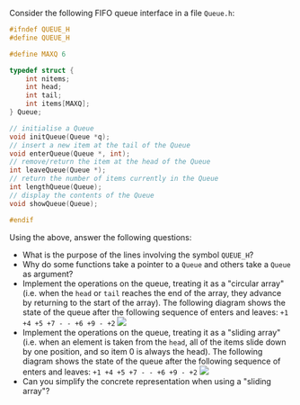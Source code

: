 Consider the following FIFO queue interface in a file `Queue.h`: 
```c
#ifndef QUEUE_H
#define QUEUE_H

#define MAXQ 6

typedef struct {
    int nitems;
    int head;
    int tail;
    int items[MAXQ];
} Queue;

// initialise a Queue
void initQueue(Queue *q);
// insert a new item at the tail of the Queue
void enterQueue(Queue *, int);
// remove/return the item at the head of the Queue
int leaveQueue(Queue *);
// return the number of items currently in the Queue
int lengthQueue(Queue);
// display the contents of the Queue
void showQueue(Queue);

#endif
```
Using the above, answer the following questions:
- What is the purpose of the lines involving the symbol `QUEUE_H`?
- Why do some functions take a pointer to a `Queue` and others take a `Queue` as argument?
- Implement the operations on the queue, treating it as a "circular array" (i.e. when the `head` or `tail` reaches the end of the array, they advance by returning to the start of the array). The following diagram shows the state of the queue after the following sequence of enters and leaves: `+1 +4 +5 +7 - - +6 +9 - +2`
![](https://cgi.cse.unsw.edu.au/~cs1521/18s2/tutes/week01/Pics/queue1.png)
- Implement the operations on the queue, treating it as a "sliding array" (i.e. when an element is taken from the `head`, all of the items slide down by one position, and so item 0 is always the head). The following diagram shows the state of the queue after the following sequence of enters and leaves: `+1 +4 +5 +7 - - +6 +9 - +2`
![](https://cgi.cse.unsw.edu.au/~cs1521/18s2/tutes/week01/Pics/queue2.png)
- Can you simplify the concrete representation when using a "sliding array"?